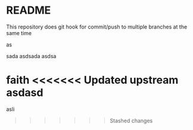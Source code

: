 # README

This repository does git hook for commit/push to multiple branches at the same time


as

sada
asdsada
asdsa

faith
<<<<<<< Updated upstream
asdasd
=======
asli
>>>>>>> Stashed changes
